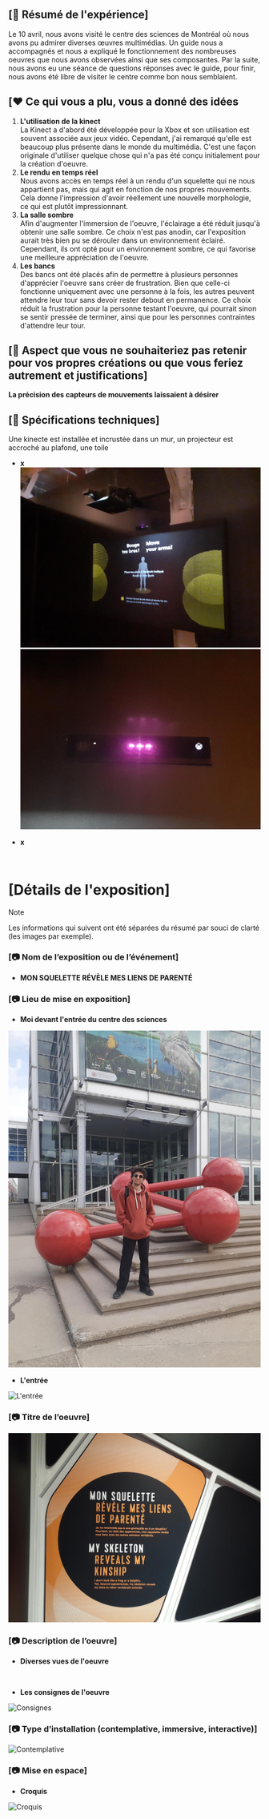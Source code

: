 ## [📃 Résumé de l'expérience]
Le 10 avril, nous avons visité le centre des sciences de Montréal où nous avons pu admirer diverses œuvres multimédias. Un guide nous a accompagnés et nous a expliqué le fonctionnement des nombreuses oeuvres que nous avons observées ainsi que ses composantes. Par la suite, nous avons eu une séance de questions réponses avec le guide, pour finir, nous avons été libre de visiter le centre comme bon nous semblaient.


## [❤️ Ce qui vous a plu, vous a donné des idées 
1. **L'utilisation de la kinect** <br>
La Kinect a d'abord été développée pour la Xbox et son utilisation est souvent associée aux jeux vidéo. Cependant, j'ai remarqué qu'elle est beaucoup plus présente dans le monde du multimédia. C'est une façon originale d'utiliser quelque chose qui n'a pas été conçu initialement pour la création d'oeuvre.
1. **Le rendu en temps réel** <br>
Nous avons accès en temps réel à un rendu d'un squelette qui ne nous appartient pas, mais qui agit en fonction de nos propres mouvements. Cela donne l'impression d'avoir réellement une nouvelle morphologie, ce qui est plutôt impressionnant.
1. **La salle sombre** <br>
Afin d'augmenter l'immersion de l'oeuvre, l'éclairage a été réduit jusqu'à obtenir une salle sombre. Ce choix n'est pas anodin, car l'exposition aurait très bien pu se dérouler dans un environnement éclairé. Cependant, ils ont opté pour un environnement sombre, ce qui favorise une meilleure appréciation de l'oeuvre.
1. **Les bancs** <br>
Des bancs ont été placés afin de permettre à plusieurs personnes d'apprécier l'oeuvre sans créer de frustration. Bien que celle-ci fonctionne uniquement avec une personne à la fois, les autres peuvent attendre leur tour sans devoir rester debout en permanence. Ce choix réduit la frustration pour la personne testant l'oeuvre, qui pourrait sinon se sentir pressée de terminer, ainsi que pour les personnes contraintes d'attendre leur tour.

## [🤔 Aspect que vous ne souhaiteriez pas retenir pour vos propres créations ou que vous feriez autrement et justifications]
**La précision des capteurs de mouvements laissaient à désirer**

## [🔧 Spécifications techniques]
Une kinecte est installée et incrustée dans un mur, un projecteur est accroché au plafond, une toile

* **x**
![](https://raw.githubusercontent.com/KaissoGithub/H24_V11_inspirations_kaissoumi/main/centre_des_sciences/media/projecteur.png)
![](https://raw.githubusercontent.com/KaissoGithub/H24_V11_inspirations_kaissoumi/main/centre_des_sciences/media/kinect.png)

* **x**

![]()

# [Détails de l'exposition]
> [!NOTE]
> Les informations qui suivent ont été séparées du résumé par souci de clarté (les images par exemple).
> 
### [📷 Nom de l’exposition ou de l’événement]
* **MON SQUELETTE RÉVÈLE MES LIENS DE PARENTÉ**
![]()

### [📷 Lieu de mise en exposition]
* **Moi devant l'entrée du centre des sciences**
  
![Moi devant l'entrée](https://raw.githubusercontent.com/KaissoGithub/H24_V11_inspirations_kaissoumi/main/centre_des_sciences/media/moi.png)

* **L'entrée**
  
![L'entrée]()

### [📷 Titre de l’oeuvre]

![Titre](https://raw.githubusercontent.com/KaissoGithub/H24_V11_inspirations_kaissoumi/main/centre_des_sciences/media/titre_expo.png)



### [📷 Description de l’oeuvre]
* **Diverses vues de l'oeuvre**

![]()


* **Les consignes de l'oeuvre**
  
![Consignes]()

### [📷 Type d’installation (contemplative, immersive, interactive)]

  
![Contemplative]()



### [📷 Mise en espace]

* **Croquis**
  
![Croquis]()
